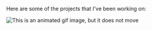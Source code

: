 Here are some of the projects that I've been working on:

<img src="https://github.com/h2kh/Hong-Kong-neighborhood-clustering/blob/master/gif1.gif" alt="This is an animated gif image, but it does not move"/>
